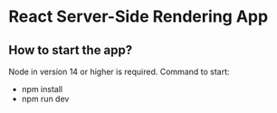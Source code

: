 # React Server-Side Rendering App

## How to start the app?

Node in version 14 or higher is required. Command to start:
* npm install
* npm run dev

